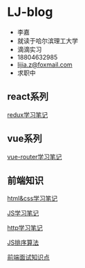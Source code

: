 # LJ-blog

- 李嘉
- 就读于哈尔滨理工大学
- 滴滴实习
- 18804632985
- lijia.z@foxmail.com
- 求职中

## react系列

[redux学习笔记](https://github.com/lj614418910/blog/blob/master/MD/redux.md)

## vue系列
[vue-router学习笔记](https://github.com/lj614418910/blog/blob/master/MD/vue_router.md)

## 前端知识

[html&css学习笔记](https://github.com/lj614418910/blog/blob/master/MD/html_css.md)

[JS学习笔记](https://github.com/lj614418910/blog/blob/master/MD/js.md)

[http学习笔记](https://github.com/lj614418910/blog/blob/master/MD/http.md)

[JS排序算法](https://github.com/lj614418910/blog/blob/master/MD/js_algorithm.md)

[前端面试知识点](https://github.com/lj614418910/blog/blob/master/MD/interview.md)
